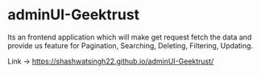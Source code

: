 # adminUI-Geektrust
Its an frontend application which will make get request fetch the data and provide us feature for Pagination, Searching, Deleting, Filtering, Updating.

Link -> https://shashwatsingh22.github.io/adminUI-Geektrust/
